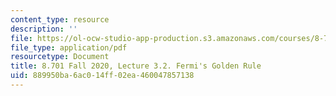 ```yaml
---
content_type: resource
description: ''
file: https://ol-ocw-studio-app-production.s3.amazonaws.com/courses/8-701-introduction-to-nuclear-and-particle-physics-fall-2020/889950ba6ac014ff02ea460047857138_MIT8_701f20_lec3.2.pdf
file_type: application/pdf
resourcetype: Document
title: 8.701 Fall 2020, Lecture 3.2. Fermi's Golden Rule
uid: 889950ba-6ac0-14ff-02ea-460047857138
---
```

